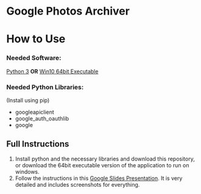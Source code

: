 # Google Photos Archiver
# How to Use
### Needed Software:
[Python 3](https://www.python.org/downloads/ "Python 3")
**OR**
[Win10 64bit Executable](https://github.com/NicholasDawson/GooglePhotosArchiver/raw/master/Google%20Photos%20Archiver.exe)

### Needed Python Libraries:
(Install using pip)
- googleapiclient
- google_auth_oauthlib
- google

## Full Instructions
1. Install python and the necessary libraries and download this repository, or download the 64bit executable version of the application to run on windows.
2. Follow the instructions in this [Google Slides Presentation](https://docs.google.com/presentation/d/1nrNmM6iUSPXU5C9DjxG9gyaAAFKYXuMMeQVxqBYyRMM/edit?usp=sharing "Link"). It is very detailed and includes screenshots for everything.
